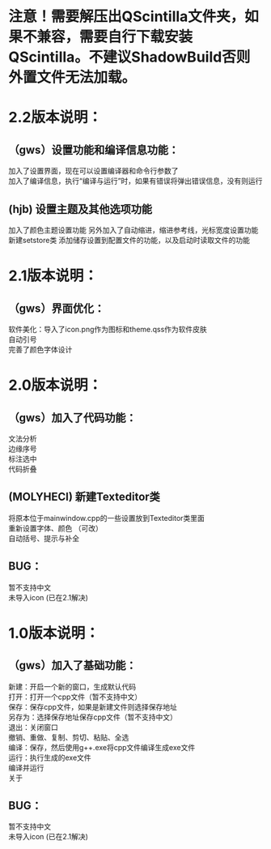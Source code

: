# 注意！需要解压出QScintilla文件夹，如果不兼容，需要自行下载安装QScintilla。不建议ShadowBuild否则外置文件无法加载。

# 2.2版本说明：
## （gws）设置功能和编译信息功能：  
加入了设置界面，现在可以设置编译器和命令行参数了  
加入了编译信息，执行“编译与运行”时，如果有错误将弹出错误信息，没有则运行  
## (hjb) 设置主题及其他选项功能
加入了颜色主题设置功能
另外加入了自动缩进，缩进参考线，光标宽度设置功能
新建setstore类
添加储存设置到配置文件的功能，以及启动时读取文件的功能

# 2.1版本说明：
## （gws）界面优化：  
软件美化：导入了icon.png作为图标和theme.qss作为软件皮肤  
自动引号  
完善了颜色字体设计  


# 2.0版本说明：
## （gws）加入了代码功能：
文法分析  
边缘序号  
标注选中  
代码折叠  

## (MOLYHECI) 新建Texteditor类
将原本位于mainwindow.cpp的一些设置放到Texteditor类里面  
重新设置字体、颜色 （可改）  
自动括号、提示与补全  

## BUG：
暂不支持中文  
未导入icon  (已在2.1解决)

# 1.0版本说明：

## （gws）加入了基础功能：
新建：开启一个新的窗口，生成默认代码  
打开：打开一个cpp文件（暂不支持中文）  
保存：保存cpp文件，如果是新建文件则选择保存地址  
另存为：选择保存地址保存cpp文件（暂不支持中文）  
退出：关闭窗口  
撤销、重做、复制、剪切、粘贴、全选  
编译：保存，然后使用g++.exe将cpp文件编译生成exe文件  
运行：执行生成的exe文件  
编译并运行  
关于  

## BUG：
暂不支持中文  
未导入icon  (已在2.1解决)

